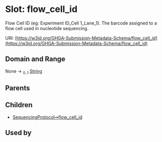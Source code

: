 
# Slot: flow_cell_id


Flow Cell ID (eg: Experiment ID_Cell 1_Lane_1). The barcode assigned to a flow cell used in nucleotide sequencing.

URI: [https://w3id.org/GHGA-Submission-Metadata-Schema/flow_cell_id](https://w3id.org/GHGA-Submission-Metadata-Schema/flow_cell_id)


## Domain and Range

None &#8594;  <sub>0..1</sub> [String](types/String.md)

## Parents


## Children

 *  [SequencingProtocol➞flow_cell_id](SequencingProtocol_flow_cell_id.md)

## Used by

